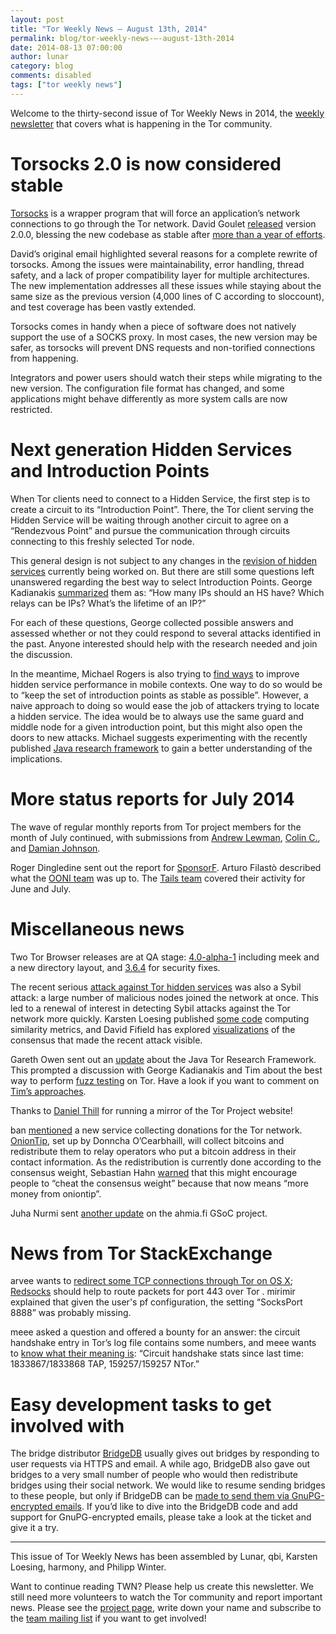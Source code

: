 ```yaml
---
layout: post
title: "Tor Weekly News — August 13th, 2014"
permalink: blog/tor-weekly-news-—-august-13th-2014
date: 2014-08-13 07:00:00
author: lunar
category: blog
comments: disabled
tags: ["tor weekly news"]
---
```


Welcome to the thirty-second issue of Tor Weekly News in 2014, the [weekly newsletter](https://lists.torproject.org/cgi-bin/mailman/listinfo/tor-news) that covers what is happening in the Tor community.

Torsocks 2.0 is now considered stable
=====================================

[Torsocks](https://gitweb.torproject.org/torsocks.git/blob/HEAD:/README.md) is a wrapper program that will force an application’s network connections to go through the Tor network. David Goulet [released](https://lists.torproject.org/pipermail/tor-dev/2014-August/007330.html) version 2.0.0, blessing the new codebase as stable after [more than a year of efforts](https://lists.torproject.org/pipermail/tor-dev/2013-June/004959.html).

David’s original email highlighted several reasons for a complete rewrite of torsocks. Among the issues were maintainability, error handling, thread safety, and a lack of proper compatibility layer for multiple architectures. The new implementation addresses all these issues while staying about the same size as the previous version (4,000 lines of C according to sloccount), and test coverage has been vastly extended.

Torsocks comes in handy when a piece of software does not natively support the use of a SOCKS proxy. In most cases, the new version may be safer, as torsocks will prevent DNS requests and non-torified connections from happening.

Integrators and power users should watch their steps while migrating to the new version. The configuration file format has changed, and some applications might behave differently as more system calls are now restricted.

Next generation Hidden Services and Introduction Points
=======================================================

When Tor clients need to connect to a Hidden Service, the first step is to create a circuit to its “Introduction Point”. There, the Tor client serving the Hidden Service will be waiting through another circuit to agree on a “Rendezvous Point” and pursue the communication through circuits connecting to this freshly selected Tor node.

This general design is not subject to any changes in the [revision of hidden services](https://gitweb.torproject.org/torspec.git/blob/HEAD:/proposals/224-rend-spec-ng.txt) currently being worked on. But there are still some questions left unanswered regarding the best way to select Introduction Points. George Kadianakis [summarized](https://lists.torproject.org/pipermail/tor-dev/2014-August/007335.html) them as: “How many IPs should an HS have? Which relays can be IPs? What’s the lifetime of an IP?”

For each of these questions, George collected possible answers and assessed whether or not they could respond to several attacks identified in the past. Anyone interested should help with the research needed and join the discussion.

In the meantime, Michael Rogers is also trying to [find ways](https://fulpool.org/pipermail/hidden-services/2014-August/000019.html) to improve hidden service performance in mobile contexts. One way to do so would be to “keep the set of introduction points as stable as possible”. However, a naive approach to doing so would ease the job of attackers trying to locate a hidden service. The idea would be to always use the same guard and middle node for a given introduction point, but this might also open the doors to new attacks. Michael suggests experimenting with the recently published [Java research framework](https://github.com/drgowen/tor-research-framework) to gain a better understanding of the implications.

More status reports for July 2014
=================================

The wave of regular monthly reports from Tor project members for the month of July continued, with submissions from [Andrew Lewman](https://lists.torproject.org/pipermail/tor-reports/2014-August/000615.html), [Colin C.](https://lists.torproject.org/pipermail/tor-reports/2014-August/000616.html), and [Damian Johnson](https://lists.torproject.org/pipermail/tor-reports/2014-August/000617.html).

Roger Dingledine sent out the report for [SponsorF](https://lists.torproject.org/pipermail/tor-reports/2014-August/000619.html). Arturo Filastò described what the [OONI team](https://lists.torproject.org/pipermail/tor-reports/2014-August/000621.html) was up to. The [Tails team](https://tails.boum.org/news/report_2014_06-07/) covered their activity for June and July.

Miscellaneous news
==================

Two Tor Browser releases are at QA stage: [4.0-alpha-1](https://lists.torproject.org/pipermail/tor-qa/2014-August/000436.html) including meek and a new directory layout, and [3.6.4](https://lists.torproject.org/pipermail/tor-qa/2014-August/000439.html) for security fixes.

The recent serious [attack against Tor hidden services](https://blog.torproject.org/blog/tor-security-advisory-relay-early-traffic-confirmation-attack) was also a Sybil attack: a large number of malicious nodes joined the network at once. This led to a renewal of interest in detecting Sybil attacks against the Tor network more quickly. Karsten Loesing published [some code](https://github.com/kloesing/SAD) computing similarity metrics, and David Fifield has explored [visualizations](https://bugs.torproject.org/12813) of the consensus that made the recent attack visible.

Gareth Owen sent out an [update](https://lists.torproject.org/pipermail/tor-dev/2014-August/007328.html) about the Java Tor Research Framework. This prompted a discussion with George Kadianakis and Tim about the best way to perform [fuzz testing](https://en.wikipedia.org/wiki/Fuzz_testing) on Tor. Have a look if you want to comment on [Tim’s approaches](https://lists.torproject.org/pipermail/tor-dev/2014-August/007334.html).

Thanks to [Daniel Thill](https://lists.torproject.org/pipermail/tor-mirrors/2014-August/000651.html) for running a mirror of the Tor Project website!

ban [mentioned](https://lists.torproject.org/pipermail/tor-relays/2014-August/005073.html) a new service collecting donations for the Tor network. [OnionTip](https://oniontip.com/), set up by Donncha O’Cearbhaill, will collect bitcoins and redistribute them to relay operators who put a bitcoin address in their contact information. As the redistribution is currently done according to the consensus weight, Sebastian Hahn [warned](https://lists.torproject.org/pipermail/tor-relays/2014-August/005077.html) that this might encourage people to “cheat the consensus weight” because that now means “more money from oniontip”.

Juha Nurmi sent [another update](https://lists.torproject.org/pipermail/tor-reports/2014-August/000620.html) on the ahmia.fi GSoC project.

News from Tor StackExchange
===========================

arvee wants to [redirect some TCP connections through Tor on OS X](https://tor.stackexchange.com/q/3802/88); [Redsocks](http://darkk.net.ru/redsocks/) should help to route packets for port 443 over Tor . mirimir explained that given the user's pf configuration, the setting “SocksPort 8888” was probably missing.

meee asked a question and offered a bounty for an answer: the circuit handshake entry in Tor’s log file contains some numbers, and meee wants to [know what their meaning is](https://tor.stackexchange.com/q/3213/88): “Circuit handshake stats since last time: 1833867/1833868 TAP, 159257/159257 NTor.”

Easy development tasks to get involved with
===========================================

The bridge distributor [BridgeDB](https://bridges.torproject.org/) usually gives out bridges by responding to user requests via HTTPS and email. A while ago, BridgeDB also gave out bridges to a very small number of people who would then redistribute bridges using their social network. We would like to resume sending bridges to these people, but only if BridgeDB can be [made to send them via GnuPG-encrypted emails](https://bugs.torproject.org/9332). If you’d like to dive into the BridgeDB code and add support for GnuPG-encrypted emails, please take a look at the ticket and give it a try.

* * * * *

This issue of Tor Weekly News has been assembled by Lunar, qbi, Karsten Loesing, harmony, and Philipp Winter.

Want to continue reading TWN? Please help us create this newsletter. We still need more volunteers to watch the Tor community and report important news. Please see the [project page](https://trac.torproject.org/projects/tor/wiki/TorWeeklyNews), write down your name and subscribe to the [team mailing list](https://lists.torproject.org/cgi-bin/mailman/listinfo/news-team) if you want to get involved!

